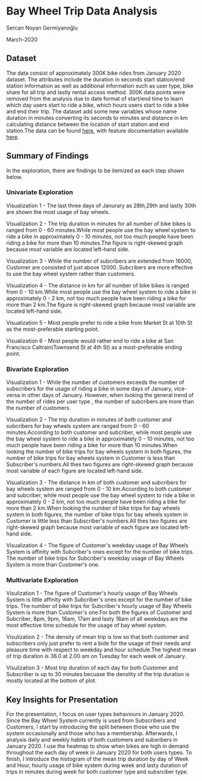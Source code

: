 # Bay Wheel Trip Data Analysis

Sercan Noyan Germiyanoğlu

March-2020

## Dataset

The data consist of approximately 300K bike rides from January 2020 dataset. The attributes include the duration in seconds start station/end station information as well as additional information such as user type, bike share for all trip and lastly rental access method. 300K data points were removed from the analysis due to date format of start/end time to learn which day users start to ride a bike, which hours users start to ride a bike and end their trip. The dataset add some new variables whose name duration in minutes converting its seconds to minutes and distance in km calculating distance between the location of start station and end station.The data can be found [here](https://s3.amazonaws.com/fordgobike-data/index.html), with feature documentation available [here](https://www.fordgobike.com/system-data).


## Summary of Findings

In the exploration, there are findings to be itemized as each step shown below.

### Univariate Exploration

Visualization 1 - The last three days of Janurary as 28th,29th and lastly 30th are shown the most usage of bay wheels.

Visualization 2 - The trip duration in minutes for all number of bike bikes is ranged from 0 - 60 minutes.While most people use the bay wheel system to ride a bike in approximately 0 - 10 minutes, not too much people have been riding a bike for more than 10 minutes.The figure is right-skewed graph because most variable are located left-hand side.

Visualization 3 - While the number of subcribers are extended from 16000, Customer are consisted of just above 12000. Subcribers are more effective to use the bay wheel system rather than customers.

Visualization 4 - The distance in km for all number of bike bikes is ranged from 0 - 10 km.While most people use the bay wheel system to ride a bike in approximately 0 - 2 km, not too much people have been riding a bike for more than 2 km.The figure is right-skewed graph because most variable are located left-hand side.

Visualization 5 - Most people prefer to ride a bike from Market St at 10th St as the most-preferable starting point.

Visualization 6 - Most people would rather end to ride a bike at San Francisco Caltrain(Townsend St at 4th St) as a most-preferable ending point.

### Bivariate Exploration

Visualization 1 - While the number of customers exceeds the number of subscribers for the usage of riding a bike in some days of January, vice-versa in other days of January. However, when looking the general trend of the number of rides per user type , the number of subcribers are more than the number of customers.

Visualization 2 - The trip duration in minutes of both customer and subcribers for bay wheels system are ranged from 0 - 60 minutes.According to both customer and subcriber, while most people use the bay wheel system to ride a bike in approximately 0 - 10 minutes, not too much people have been riding a bike for more than 10 minutes.When looking the number of bike trips for bay wheels system in both figures, the number of bike trips for bay wheels system in Customer is less than Subscriber's numbers.All thes two figures are right-skewed graph because most variable of each figure are located left-hand side.

Visualization 3 - The distance in km of both customer and subcribers for bay wheels system are ranged from 0 - 10 km.According to both customer and subcriber, while most people use the bay wheel system to ride a bike in approximately 0 - 2 km, not too much people have been riding a bike for more than 2 km.When looking the number of bike trips for bay wheels system in both figures, the number of bike trips for bay wheels system in Customer is little less than Subscriber's numbers.All thes two figures are right-skewed graph because most variable of each figure are located left-hand side.

Visualization 4 - The figure of Customer's weekday usage of Bay Wheels System is affinity with Subcriber's ones except for the number of bike trips. The number of bike trips for Subcriber's weekday usage of Bay Wheels System is more than Customer's one.

### Multivariate Exploration

Visulization 1 - The figure of Customer's hourly usage of Bay Wheels System is little affinity with Subcriber's ones except for the number of bike trips. The number of bike trips for Subcriber's hourly usage of Bay Wheels System is more than Customer's one.For both the figures of Customer and Subcriber, 8pm, 9pm, 16am, 17am and lasty 18am of all weekdays are the most effective time schedule for the usage of bay wheel system.

Visulization 2 - The density of mean trip is low so that both customer and subscribers only just prefer to rent a bide for the usage of their needs and pleasure time with respect to weekday and hour schedule.The highest mean of trip duration is 36.0 at 2.00 am on Tuesday for each week of January.

Visulization 3 - Most trip duration of each day for both Customer and Subscriber is up to 30 minutes becuase the denstity of the trip duration is mostly located at the bottom of plot.

## Key Insights for Presentation

For the presentation, I focus on user types behaviours in January 2020. Since the Bay Wheel System currently is used from Subscribers and Customers, I start by introducing the split between those who use the system occasionally and those who has a membership. Afterwards, I analysis daily and weekly habits of both customers and subsribers in January 2020. I use the heatmap to show when bikes are high in demand throughout the each day of week in January 2020 for both users types. To finish, I introduce the histogram of the mean trip duration by day of Week and Hour, hourly usage of bike system during week and lasty duration of trips in minutes during week for both customer type and subsrciber type.
